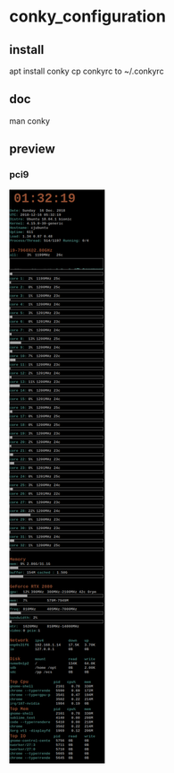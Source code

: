 # conky_configuration
## install
apt install conky
cp conkyrc to ~/.conkyrc
## doc
man conky
## preview
### pci9
![Image text](./images/pci9_conky.png)